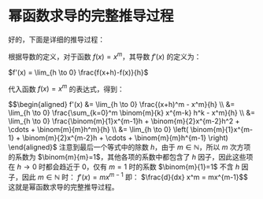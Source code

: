 # 幂函数求导的完整推导过程

好的，下面是详细的推导过程：

根据导数的定义，对于函数 $f(x) = x^m$，其导数 $f'(x)$ 的定义为：

$f'(x) = \lim_{h \to 0} \frac{f(x+h)-f(x)}{h}$

代入函数 $f(x) = x^m$ 的表达式，得到：

$$\begin{aligned} f'(x) &= \lim_{h \to 0} \frac{(x+h)^m - x^m}{h} \\
&= \lim_{h \to 0} \frac{\sum_{k=0}^m \binom{m}{k} x^{m-k} h^k - x^m}{h} \\
&= \lim_{h \to 0} \frac{\binom{m}{1}x^{m-1}h + \binom{m}{2}x^{m-2}h^2 + \cdots + \binom{m}{m}h^m}{h} \\
&= \lim_{h \to 0} \left( \binom{m}{1}x^{m-1} + \binom{m}{2}x^{m-2}h + \cdots + \binom{m}{m}h^{m-1} \right)
\end{aligned}$
注意到最后一个等式中的除数 $h$，由于 $m \in \mathbb{N}$，所以 $m$ 次方项的系数为 $\binom{m}{m}=1$，其他各项的系数中都包含了 $h$ 因子，因此这些项在 $h \to 0$ 时都会趋近于 $0$，仅有 $m=1$ 时的系数 $\binom{m}{1}=1$ 不含 $h$ 因子，因此 $m \in \mathbb{N}$ 时：
$f'(x) = mx^{m-1}$
即：
$\frac{d}{dx} x^m = mx^{m-1}$$
这就是幂函数求导的完整推导过程。
